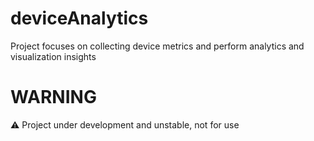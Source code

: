 # deviceAnalytics
Project focuses on collecting device metrics and perform analytics and visualization insights


# WARNING
⚠️ Project under development and unstable, not for use
